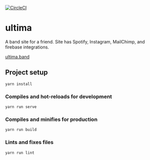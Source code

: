 [![CircleCI](https://circleci.com/gh/seriouslag/ultima.svg?style=svg&circle-token=d4a0b40eac98dcde64e30174ccc580e269e990fc)](https://circleci.com/gh/seriouslag/ultima)

# ultima

A band site for a friend.
Site has Spotify, Instagram, MailChimp, and firebase integrations.

[ultima.band](https://ultima.band/)

## Project setup
```
yarn install
```

### Compiles and hot-reloads for development
```
yarn run serve
```

### Compiles and minifies for production
```
yarn run build
```

### Lints and fixes files
```
yarn run lint
```
